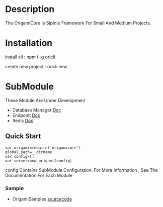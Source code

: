 # Description
The OrigamiCore Is Sipmle Framework For Small And Medium Projects.

# Installation
install cli :
npm i -g oricli

create new project :
oricli new


# SubModule
These Module Are Under Development 
- Database Manager [Doc](https://github.com/vahidHossaini/oridatabase)
- Endpoint [Doc](https://github.com/vahidHossaini/oriendpoint)
- Redis [Doc](https://github.com/vahidHossaini/oriredis)

## Quick Start
	var origami=require('origamicore')
	global.path=__dirname
	var config=[]
	var server=new origami(config)


config Contains SubModule Configuration.
For More Information , See The Documentation For Each Module 

### Sample
- OrigamiSamples [sourcecode](https://github.com/vahidHossaini/origami-test)
